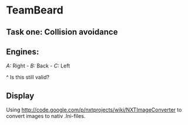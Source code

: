 TeamBeard
=========

Task one: Collision avoidance
-----------------------------

Engines:
--------

*A:* Right - *B:* Back - *C:* Left

^ Is this still valid?

Display
-------

Using http://code.google.com/p/nxtprojects/wiki/NXTImageConverter to convert images to nativ .lni-files.

